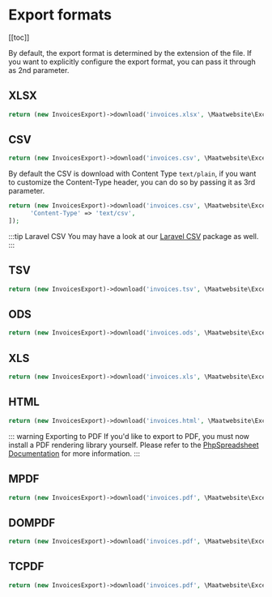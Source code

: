 # Export formats

[[toc]]

By default, the export format is determined by the extension of the file. If you want 
to explicitly configure the export format, you can pass it through as 2nd parameter. 

## XLSX

```php
return (new InvoicesExport)->download('invoices.xlsx', \Maatwebsite\Excel\Excel::XLSX);
```

## CSV

```php
return (new InvoicesExport)->download('invoices.csv', \Maatwebsite\Excel\Excel::CSV);
```

By default the CSV is download with Content Type `text/plain`, if you want to customize the Content-Type header, you can do so by passing it as 3rd parameter.

```php
return (new InvoicesExport)->download('invoices.csv', \Maatwebsite\Excel\Excel::CSV, [
      'Content-Type' => 'text/csv',
]);
```

:::tip Laravel CSV
You may have a look at our [Laravel CSV](/csv/1.0/getting-started/) package as well.
:::

## TSV

```php
return (new InvoicesExport)->download('invoices.tsv', \Maatwebsite\Excel\Excel::TSV);
```

## ODS

```php
return (new InvoicesExport)->download('invoices.ods', \Maatwebsite\Excel\Excel::ODS);
```

## XLS

```php
return (new InvoicesExport)->download('invoices.xls', \Maatwebsite\Excel\Excel::XLS);
```

## HTML

```php
return (new InvoicesExport)->download('invoices.html', \Maatwebsite\Excel\Excel::HTML);
```

::: warning Exporting to PDF
If you'd like to export to PDF, you must now install a PDF rendering library yourself. Please refer to the [PhpSpreadsheet Documentation](https://phpspreadsheet.readthedocs.io/en/latest/topics/reading-and-writing-to-file/#pdf) for more information.
:::

## MPDF

```php
return (new InvoicesExport)->download('invoices.pdf', \Maatwebsite\Excel\Excel::MPDF);
```

## DOMPDF

```php
return (new InvoicesExport)->download('invoices.pdf', \Maatwebsite\Excel\Excel::DOMPDF);
```

## TCPDF

```php
return (new InvoicesExport)->download('invoices.pdf', \Maatwebsite\Excel\Excel::TCPDF);
```
